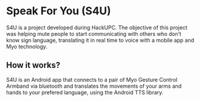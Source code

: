 # Speak For You (S4U)
S4U is a project developed during HackUPC. The objective of this project was helping mute people to start communicating with others who don’t know sign language, translating it in real time to voice with a mobile app and Myo technology.

## How it works?
S4U is an Android app that connects to a pair of Myo Gesture Control Armband via bluetooth and translates the movements of your arms and hands to your prefered language, using the Android TTS library.
